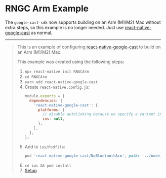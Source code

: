# RNGC Arm Example

The `google-cast-sdk` now supports building on an Arm (M1/M2) Mac without extra steps, so this example is no longer needed. Just use [react-native-google-cast](https://github.com/react-native-google-cast/react-native-google-cast) as normal.

---

> This is an example of configuring [react-native-google-cast](https://github.com/react-native-google-cast/react-native-google-cast) to build on an Arm (M1/M2) Mac.
> 
> This example was created using the following steps:
> 
> 1. `npx react-native init RNGCArm`
> 2. `cd RNGCArm`
> 3. `yarn add react-native-google-cast`
> 4. Create `react-native.config.js`:
>    ```js
>    module.exports = {
>      dependencies: {
>        'react-native-google-cast': {
>          platforms: {
>            // disable autolinking because we specify a variant in Podfile
>            ios: null,
>          },
>        },
>      },
>    };
>    ```
> 5. Add to `ios/Podfile`:
>    ```rb
>    pod 'react-native-google-cast/NoBluetoothArm', path: '../node_modules/react-native-google-cast/'
>    ```
> 6. `cd ios && pod install`
> 7. [Setup](https://react-native-google-cast.github.io/docs/getting-started/setup)
